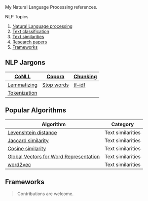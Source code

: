 
My Natural Language Processing references.

NLP Topics

1. [Natural Language processing](./docs/nlp.md)
2. [Text classification](./docs/text-classification.md)
3. [Text similarities](./docs/text-similarities.md)
4. [Research papers](research-papers)
5. [Frameworks](frameworks)

## NLP Jargons

| [CoNLL](https://github.com/vkosuri/NLPFaqs/blob/master/docs/nlp.md#conll)               | [Copora](https://github.com/vkosuri/NLPFaqs/blob/master/docs/nlp.md#copora)         | [Chunking](https://github.com/vkosuri/NLPFaqs/blob/master/docs/nlp.md#chunking) |
|-----------------------------------------------------------------------------------------|-------------------------------------------------------------------------------------|---------------------------------------------------------------------------------|
| [Lemmatizing](https://github.com/vkosuri/NLPFaqs/blob/master/docs/nlp.md#lemmatizing)   | [Stop words](https://github.com/vkosuri/NLPFaqs/blob/master/docs/nlp.md#stop-words) | [tf–idf](https://github.com/vkosuri/NLPFaqs/blob/master/docs/nlp.md#tfidf)      |
| [Tokenization](https://github.com/vkosuri/NLPFaqs/blob/master/docs/nlp.md#tokenization) |                                                                                     |                                                                                 |

## Popular Algorithms
| Algorithm                                                                          | Category          |
|------------------------------------------------------------------------------------|-------------------|
| [Levenshtein distance](https://en.wikipedia.org/wiki/Levenshtein_distance)         | Text similarities |
| [Jaccard similarity](https://en.wikipedia.org/wiki/Jaccard_index)                  | Text similarities |
| [Cosine similarity](https://www.youtube.com/watch?v=C3Jt14Se9Cg&feature=youtu.be)  | Text similarities |
| [Global Vectors for Word Representation](https://nlp.stanford.edu/projects/glove/) | Text similarities |
| [word2vec](https://code.google.com/archive/p/word2vec/)                            | Text similarities |

## Frameworks

> Contributions are welcome.

